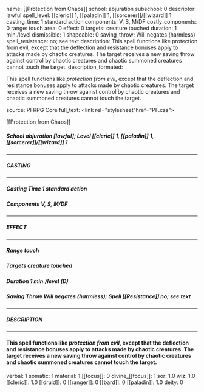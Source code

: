 name: [[Protection from Chaos]]
school: abjuration
subschool: 0
descriptor: lawful
spell_level: [[cleric]] 1, [[paladin]] 1, [[sorcerer]]/[[wizard]] 1
casting_time: 1 standard action
components: V, S, M/DF
costly_components: 0
range: touch
area: 0
effect: 0
targets: creature touched
duration: 1 min./level
dismissible: 1
shapeable: 0
saving_throw: Will negates (harmless)
spell_resistence: no; see text
description: This spell functions like protection from evil, except that the deflection and resistance bonuses apply to attacks made by chaotic creatures. The target receives a new saving throw against control by chaotic creatures and chaotic summoned creatures cannot touch the target.
description_formated: <p>This spell functions like <i>protection from evil</i>, except that the deflection and resistance bonuses apply to attacks made by chaotic creatures. The target receives a new saving throw against control by chaotic creatures and chaotic summoned creatures cannot touch the target.</p>
source: PFRPG Core
full_text: <link rel="stylesheet"href="PF.css"><div class="heading"><p class="alignleft">[[Protection from Chaos]]</p><div style="clear: both;"></div></div><div><h5><b>School </b>abjuration [lawful]; <b>Level </b>[[cleric]] 1, [[paladin]] 1, [[sorcerer]]/[[wizard]] 1</h5></div><hr/><div><h5><b>CASTING</b></h5></div><hr/><div><h5><b>Casting Time </b>1 standard action</h5><h5><b>Components </b>V, S, M/DF</h5></div><hr/><div><h5><b>EFFECT</b></h5></div><hr/><div><h5><b>Range </b>touch</h5><h5><b>Targets </b>creature touched</h5><h5><b>Duration </b>1 min./level (D)</h5><h5><b>Saving Throw </b>Will negates (harmless); <b>Spell [[Resistance]] </b>no; see text</h5></div><hr/><div><h5><b>DESCRIPTION</b></h5></div><hr/><div><h4><p>This spell functions like <i>protection from evil</i>, except that the deflection and resistance bonuses apply to attacks made by chaotic creatures. The target receives a new saving throw against control by chaotic creatures and chaotic summoned creatures cannot touch the target.</p></h4></div>
verbal: 1
somatic: 1
material: 1
[[focus]]: 0
divine_[[focus]]: 1
sor: 1.0
wiz: 1.0
[[cleric]]: 1.0
[[druid]]: 0
[[ranger]]: 0
[[bard]]: 0
[[paladin]]: 1.0
deity: 0
